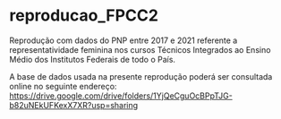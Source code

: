 # reproducao_FPCC2
Reprodução com dados do PNP entre 2017 e 2021 referente a representatividade feminina nos cursos Técnicos Integrados ao Ensino Médio dos Institutos Federais de todo o País.

A base de dados usada na presente reprodução poderá ser consultada online no seguinte endereço: https://drive.google.com/drive/folders/1YjQeCguOcBPpTJG-b82uNEkUFKexX7XR?usp=sharing
